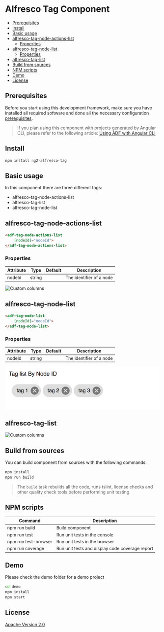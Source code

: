 # Alfresco Tag Component

<!-- markdown-toc start - Don't edit this section.  npm run toc to generate it-->

<!-- toc -->

- [Prerequisites](#prerequisites)
- [Install](#install)
- [Basic usage](#basic-usage)
- [alfresco-tag-node-actions-list](#alfresco-tag-node-actions-list)
  * [Properties](#properties)
- [alfresco-tag-node-list](#alfresco-tag-node-list)
  * [Properties](#properties-1)
- [alfresco-tag-list](#alfresco-tag-list)
- [Build from sources](#build-from-sources)
- [NPM scripts](#npm-scripts)
- [Demo](#demo)
- [License](#license)

<!-- tocstop -->

<!-- markdown-toc end -->

## Prerequisites

Before you start using this development framework, make sure you have installed all required software and done all the
necessary configuration [prerequisites](https://github.com/Alfresco/alfresco-ng2-components/blob/master/PREREQUISITES.md).

> If you plan using this component with projects generated by Angular CLI, please refer to the following article: [Using ADF with Angular CLI](https://github.com/Alfresco/alfresco-ng2-components/wiki/Angular-CLI)

## Install

```sh
npm install ng2-alfresco-tag
```

## Basic usage

In this component there are three different tags:

* alfresco-tag-node-actions-list
* alfresco-tag-list
* alfresco-tag-node-list

## alfresco-tag-node-actions-list

```html
<adf-tag-node-actions-list 
    [nodeId]="nodeId">
</adf-tag-node-actions-list>
```  

### Properties

| Attribute | Type | Default | Description |
| --- | --- | --- | --- |
| nodeId | string | | The identifier of a node |

![Custom columns](docs/assets/tag3.png)                         

## alfresco-tag-node-list

```html
<adf-tag-node-list 
    [nodeId]="nodeId">
</adf-tag-node-list>
``` 

### Properties

| Attribute | Type | Default | Description |
| --- | --- | --- | --- |
| nodeId | string | | The identifier of a node |

![Custom columns](docs/assets/tag1.png)                         

## alfresco-tag-list

![Custom columns](docs/assets/tag2.png)                         
        
## Build from sources

You can build component from sources with the following commands:

```sh
npm install
npm run build
```

> The `build` task rebuilds all the code, runs tslint, license checks 
> and other quality check tools before performing unit testing.

## NPM scripts

| Command | Description |
| --- | --- |
| npm run build | Build component |
| npm run test | Run unit tests in the console |
| npm run test-browser | Run unit tests in the browser
| npm run coverage | Run unit tests and display code coverage report |

## Demo

Please check the demo folder for a demo project

```sh
cd demo
npm install
npm start
```

## License

[Apache Version 2.0](https://github.com/Alfresco/alfresco-ng2-components/blob/master/LICENSE)
